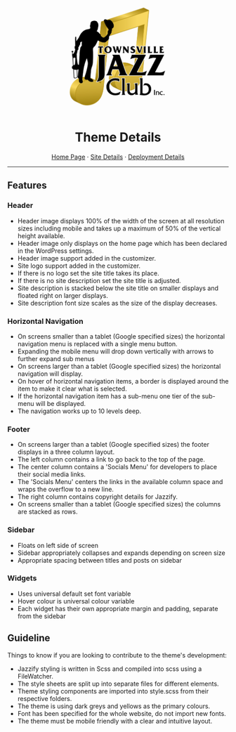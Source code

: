 <div align="center">
    <a href="https://github.com/cp3402-students/cp3402-2021-site-cp3402-2021-team04">
    <img src="documentationResources/TJC-Logo.jpg" alt="Logo" width="250" height="250">
    </a>

<h1>Theme Details</h1>
  <p>
    <a href="https://github.com/cp3402-students/cp3402-2021-site-cp3402-2021-team04">Home Page</a>
· <a href="https://github.com/cp3402-students/cp3402-2021-site-cp3402-2021-team04/blob/main/site.md">Site Details</a>
· <a href="https://github.com/cp3402-students/cp3402-2021-site-cp3402-2021-team04/blob/main/deployment.md">Deployment Details</a>
  </p>
</div>
<hr/>

<h2>Features</h2>

<h3>Header</h3>
<ul>
    <li>Header image displays 100% of the width of the screen at all resolution sizes including mobile and takes up a maximum of 50% of the vertical height available.</li>
    <li>Header image only displays on the home page which has been declared in the WordPress settings.</li>
    <li>Header image support added in the customizer.</li>
    <li>Site logo support added in the customizer.</li>
    <li>If there is no logo set the site title takes its place.</li>
    <li>If there is no site description set the site title is adjusted.</li>
    <li>Site description is stacked below the site title on smaller displays and floated right on larger displays.</li>
    <li>Site description font size scales as the size of the display decreases.</li>
</ul>

<h3>Horizontal Navigation</h3>
<ul>
    <li>On screens smaller than a tablet (Google specified sizes) the horizontal navigation menu is replaced with a single menu button.</li>
    <li>Expanding the mobile menu will drop down vertically with arrows to further expand sub menus</li>
    <li>On screens larger than a tablet (Google specified sizes) the horizontal navigation will display.</li>
    <li>On hover of horizontal navigation items, a border is displayed around the item to make it clear what is selected.</li>
    <li>If the horizontal navigation item has a sub-menu one tier of the sub-menu will be displayed.</li>
    <li>The navigation works up to 10 levels deep.</li>
</ul>

<h3>Footer</h3>
<ul>
    <li>On screens larger than a tablet (Google specified sizes) the  footer displays in a three column layout.</li>
    <li>The left column contains a link to go back to the top of the page.</li>
    <li>The center column contains a 'Socials Menu' for developers to place their social media links.</li>
    <li>The 'Socials Menu' centers the links in the available column space and wraps the overflow to a new line.</li>
    <li>The right column contains copyright details for Jazzify.</li>
    <li>On screens smaller than a tablet (Google specified sizes) the columns are stacked as rows.</li>
</ul>

<h3>Sidebar</h3>
<ul>
    <li>Floats on left side of screen</li>
    <li>Sidebar appropriately collapses and expands depending on screen size</li>
    <li>Appropriate spacing between titles and posts on sidebar</li>
</ul>

<h3>Widgets</h3>
<ul>
    <li>Uses universal default set font variable</li>
    <li>Hover colour is universal colour variable</li>
    <li>Each widget has their own appropriate margin and padding, separate from the sidebar</li>
</ul>

<h2>Guideline</h2>
<p>Things to know if you are looking to contribute to the theme's development:</p>
<ul>
    <li>Jazzify styling is written in Scss and compiled into scss using a FileWatcher.</li>
    <li>The style sheets are split up into separate files for different elements.</li>
    <li>Theme styling components are imported into style.scss from their respective folders.</li>
    <li>The theme is using dark greys and yellows as the primary colours.</li>
    <li>Font has been specified for the whole website, do not import new fonts.</li>
    <li>The theme must be mobile friendly with a clear and intuitive layout.</li>
</ul>